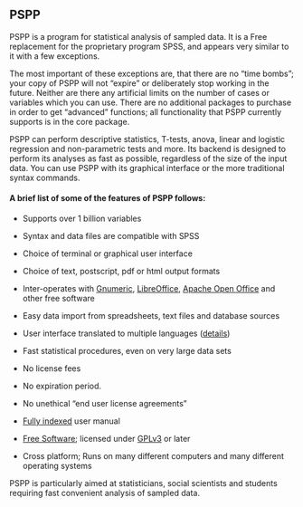 ## PSPP

PSPP is a program for statistical analysis of sampled data. It is a Free replacement for the proprietary program SPSS, and appears very similar to it with a few exceptions.

The most important of these exceptions are, that there are no “time bombs”; your copy of PSPP will not “expire” or deliberately stop working in the future. Neither are there any artificial limits on the number of cases or variables which you can use. There are no additional packages to purchase in order to get “advanced” functions; all functionality that PSPP currently supports is in the core package.

PSPP can perform descriptive statistics, T-tests, anova, linear and logistic regression and non-parametric tests and more. Its backend is designed to perform its analyses as fast as possible, regardless of the size of the input data. You can use PSPP with its graphical interface or the more traditional syntax commands.

#### A brief list of some of the features of PSPP follows:

* Supports over 1 billion variables

* Syntax and data files are compatible with SPSS

* Choice of terminal or graphical user interface

* Choice of text, postscript, pdf or html output formats

* Inter-operates with [Gnumeric](http://www.gnome.org/projects/gnumeric/), [LibreOffice](http://libreoffice.org/), [Apache Open Office](http://openoffice.org/) and other free software

* Easy data import from spreadsheets, text files and database sources

* User interface translated to multiple languages ([details](http://translationproject.org/domain/pspp.html))

* Fast statistical procedures, even on very large data sets

* No license fees

* No expiration period.

* No unethical “end user license agreements”

* [Fully indexed](http://www.gnu.org/software/pspp/manual/html_node/Concept-Index.html) user manual

* [Free Software](http://www.gnu.org/philosophy/free-sw.html); licensed under [GPLv3](http://www.gnu.org/licenses/gpl-3.0.html) or later

* Cross platform; Runs on many different computers and many different operating systems


PSPP is particularly aimed at statisticians, social scientists and students requiring fast convenient analysis of sampled data.
